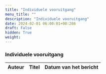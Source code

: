 ```yaml
---
title: "Individuele vooruitgang"
menu_title: ""
description: "Individuele vooruitgang"
date: 2024-02-01 06:00:01+00:286
draft: False
hidden: True
weight:
---
```

### Individuele vooruitgang

**Auteur** | **Titel** | **Datum van het bericht**
---|---|---
